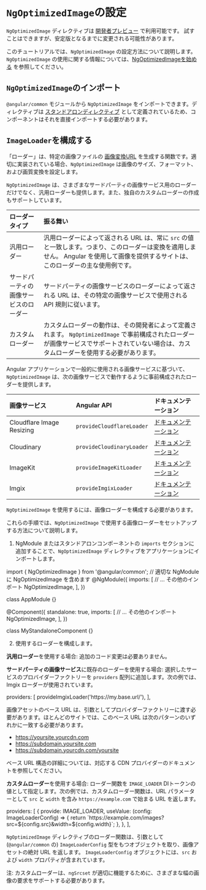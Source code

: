 # `NgOptimizedImage`の設定

<div class="alert is-important">

`NgOptimizedImage` ディレクティブは [開発者プレビュー](https://angular.jp/guide/releases#developer-preview) で利用可能です。
試すことはできますが、安定版となるまでに変更される可能性があります。

</div>

このチュートリアルでは、`NgOptimizedImage` の設定方法について説明します。 `NgOptimizedImage` の使用に関する情報については、[NgOptimizedImageを始める](/guide/image-directive) を参照してください。

## `NgOptimizedImage`のインポート

`@angular/common` モジュールから `NgOptimizedImage` をインポートできます。ディレクティブは [スタンドアロンディレクティブ](/guide/standalone-components) として定義されているため、コンポーネントはそれを直接インポートする必要があります。

## `ImageLoader`を構成する

「ローダー」は、特定の画像ファイルの [画像変換URL](https://web.dev/image-cdns/#how-image-cdns-use-urls-to-indicate-optimization-options) を生成する関数です。適切に実装されている場合、`NgOptimizedImage` は画像のサイズ、フォーマット、および画質変換を設定します。

`NgOptimizedImage` は、さまざまなサードパーティの画像サービス用のローダーだけでなく、汎用ローダーも提供します。また、独自のカスタムローダーの作成もサポートしています。

| ローダータイプ| 振る舞い |
|:--- |:--- |
| 汎用ローダー | 汎用ローダーによって返される URL は、常に `src` の値と一致します。つまり、このローダーは変換を適用しません。 Angular を使用して画像を提供するサイトは、このローダーの主な使用例です。|
| サードパーティの画像サービスのローダー | サードパーティの画像サービスのローダーによって返される URL は、その特定の画像サービスで使用される API 規則に従います。 |
| カスタムローダー | カスタムローダーの動作は、その開発者によって定義されます。 `NgOptimizedImage` で事前構成されたローダーが画像サービスでサポートされていない場合は、カスタムローダーを使用する必要があります。|

Angular アプリケーションで一般的に使用される画像サービスに基づいて、`NgOptimizedImage` は、次の画像サービスで動作するように事前構成されたローダーを提供します。

| 画像サービス | Angular API | ドキュメンテーション |
|:--- |:--- |:--- |
| Cloudflare Image Resizing | `provideCloudflareLoader` | [ドキュメンテーション](https://developers.cloudflare.com/images/image-resizing/) |
| Cloudinary | `provideCloudinaryLoader` | [ドキュメンテーション](https://cloudinary.com/documentation/resizing_and_cropping) |  |
| ImageKit | `provideImageKitLoader` | [ドキュメンテーション](https://docs.imagekit.io/) |
| Imgix | `provideImgixLoader` | [ドキュメンテーション](https://docs.imgix.com/) |

`NgOptimizedImage` を使用するには、画像ローダーを構成する必要があります。

これらの手順では、`NgOptimizedImage` で使用する画像ローダーをセットアップする方法について説明します。

1. NgModule またはスタンドアロンコンポーネントの `imports` セクションに追加することで、`NgOptimizedImage` ディレクティブをアプリケーションにインポートします。

<code-example format="typescript" language="typescript">
import { NgOptimizedImage } from '@angular/common';
// 適切な NgModule に NgOptimizedImage を含めます
@NgModule({
  imports: [
    // ... その他のインポート
    NgOptimizedImage,
  ],
})

class AppModule {}
</code-example>

<code-example format="typescript" language="typescript">
@Component({
  standalone: true,
  imports: [
    // ... その他のインポート
    NgOptimizedImage,
  ],
})

class MyStandaloneComponent {}
</code-example>

2. 使用するローダーを構成します。

**汎用ローダー**を使用する場合: 追加のコード変更は必要ありません。

**サードパーティの画像サービス**に既存のローダーを使用する場合: 選択したサービスのプロバイダーファクトリーを `providers` 配列に追加します。次の例では、Imgix ローダーが使用されています。

<code-example format="typescript" language="typescript">
providers: [
  provideImgixLoader('https://my.base.url/'),
],
</code-example>

画像アセットのベース URL は、引数としてプロバイダーファクトリーに渡す必要があります。ほとんどのサイトでは、このベース URL は次のパターンのいずれかに一致する必要があります。

*   https://yoursite.yourcdn.com
*   https://subdomain.yoursite.com
*   https://subdomain.yourcdn.com/yoursite

ベース URL 構造の詳細については、対応する CDN プロバイダーのドキュメントを参照してください。

**カスタムローダー**を使用する場合: ローダー関数を `IMAGE_LOADER` DIトークンの値として指定します。次の例では、カスタムローダー関数は、URL パラメーターとして `src` と `width` を含み `https://example.com` で始まる URL を返します。

<code-example format="typescript" language="typescript">
providers: [
  {
    provide: IMAGE_LOADER,
    useValue: (config: ImageLoaderConfig) => {
      return `https://example.com/images?src=${config.src}&width=${config.width}`;
    },
  },
],
</code-example>

`NgOptimizedImage` ディレクティブのローダー関数は、引数として (`@angular/common` の) `ImageLoaderConfig` 型をもつオブジェクトを取り、画像アセットの絶対 URL を返します。 `ImageLoaderConfig` オブジェクトには、`src` および `width` プロパティが含まれています。

注: カスタムローダーは、`ngSrcset` が適切に機能するために、さまざまな幅の画像の要求をサポートする必要があります。
